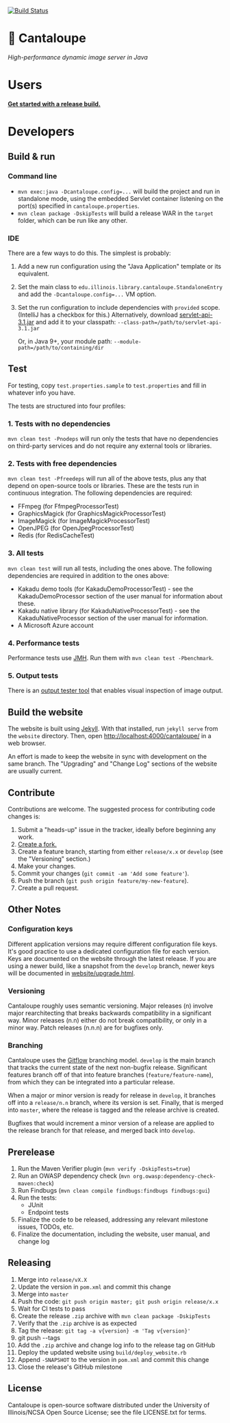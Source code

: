 [![Build Status](https://travis-ci.org/medusa-project/cantaloupe.svg?branch=develop)](https://travis-ci.org/medusa-project/cantaloupe)

# 🍈 Cantaloupe

*High-performance dynamic image server in Java*

# Users

**[Get started with a release build.](https://github.com/medusa-project/cantaloupe/releases)**

# Developers

## Build & run

### Command line

* `mvn exec:java -Dcantaloupe.config=...` will build the project and run in
  standalone mode, using the embedded Servlet container listening on the
  port(s) specified in `cantaloupe.properties`.
* `mvn clean package -DskipTests` will build a release WAR in the `target`
  folder, which can be run like any other.

### IDE

There are a few ways to do this. The simplest is probably:

1. Add a new run configuration using the "Java Application" template or its
   equivalent.
2. Set the main class to `edu.illinois.library.cantaloupe.StandaloneEntry` and
   add the `-Dcantaloupe.config=...` VM option.
3. Set the run configuration to include dependencies with `provided` scope.
   (IntelliJ has a checkbox for this.) Alternatively, download
   [servlet-api-3.1.jar](http://central.maven.org/maven2/javax/servlet/javax.servlet-api/3.1.0/javax.servlet-api-3.1.0.jar)
   and add it to your classpath: `--class-path=/path/to/servlet-api-3.1.jar`

   Or, in Java 9+, your module path: `--module-path=/path/to/containing/dir`

## Test

For testing, copy `test.properties.sample` to `test.properties` and fill in
whatever info you have.

The tests are structured into four profiles:

### 1. Tests with no dependencies

`mvn clean test -Pnodeps` will run only the tests that have no dependencies
on third-party services and do not require any external tools or libraries.

### 2. Tests with free dependencies

`mvn clean test -Pfreedeps` will run all of the above tests, plus any that
depend on open-source tools or libraries. These are the tests run in
continuous integration. The following dependencies are required:

* FFmpeg (for FfmpegProcessorTest)
* GraphicsMagick (for GraphicsMagickProcessorTest)
* ImageMagick (for ImageMagickProcessorTest)
* OpenJPEG (for OpenJpegProcessorTest)
* Redis (for RedisCacheTest)

### 3. All tests

`mvn clean test` will run all tests, including the ones above. The following
dependencies are required in addition to the ones above:

* Kakadu demo tools (for KakaduDemoProcessorTest) - see the KakaduDemoProcessor
  section of the user manual for information about these.
* Kakadu native library (for KakaduNativeProcessorTest) - see the
  KakaduNativeProcessor section of the user manual for information.
* A Microsoft Azure account

### 4. Performance tests

Performance tests use [JMH](http://openjdk.java.net/projects/code-tools/jmh/).
Run them with `mvn clean test -Pbenchmark`.

### 5. Output tests

There is an [output tester tool](https://gitlab.com/cantaloupe/iiif-endpoint-output-test)
that enables visual inspection of image output.

## Build the website

The website is built using [Jekyll](http://jekyllrb.com/). With that installed,
run `jekyll serve` from the `website` directory. Then, open
[http://localhost:4000/cantaloupe/](http://localhost:4000/cantaloupe/) in a
web browser.

An effort is made to keep the website in sync with development on the same
branch. The "Upgrading" and "Change Log" sections of the website are usually
current.

## Contribute

Contributions are welcome. The suggested process for contributing code changes
is:

1. Submit a "heads-up" issue in the tracker, ideally before beginning any
   work.
2. [Create a fork.](https://github.com/medusa-project/cantaloupe/fork)
3. Create a feature branch, starting from either `release/x.x` or `develop`
   (see the "Versioning" section.)
4. Make your changes.
5. Commit your changes (`git commit -am 'Add some feature'`).
6. Push the branch (`git push origin feature/my-new-feature`).
7. Create a pull request.

## Other Notes

### Configuration keys

Different application versions may require different configuration file keys.
It's good practice to use a dedicated configuration file for each version.
Keys are documented on the website through the latest release. If you are
using a newer build, like a snapshot from the `develop` branch, newer keys will
be documented in
[website/upgrade.html](https://github.com/medusa-project/cantaloupe/blob/develop/website/upgrade.html).

### Versioning

Cantaloupe roughly uses semantic versioning. Major releases (n) involve major
rearchitecting that breaks backwards compatibility in a significant way. Minor
releases (n.n) either do not break compatibility, or only in a minor way.
Patch releases (n.n.n) are for bugfixes only.

### Branching

Cantaloupe uses the
[Gitflow](https://www.atlassian.com/git/tutorials/comparing-workflows#gitflow-workflow)
branching model. `develop` is the main branch that tracks the current state of
the next non-bugfix release. Significant features branch off of that into
feature branches (`feature/feature-name`), from which they can be integrated
into a particular release.

When a major or minor version is ready for release in `develop`, it branches
off into a `release/n.n` branch, where its version is set. Finally, that is
merged into `master`, where the release is tagged and the release archive is
created.

Bugfixes that would increment a minor version of a release are applied to the
release branch for that release, and merged back into `develop`.

## Prerelease

1. Run the Maven Verifier plugin (`mvn verify -DskipTests=true`)
2. Run an OWASP dependency check (`mvn org.owasp:dependency-check-maven:check`)
3. Run Findbugs (`mvn clean compile findbugs:findbugs findbugs:gui`)
4. Run the tests:
   * JUnit
   * Endpoint tests
5. Finalize the code to be released, addressing any relevant milestone issues,
   TODOs, etc.
6. Finalize the documentation, including the website, user manual, and change
   log

## Releasing

1. Merge into `release/vX.X`
2. Update the version in `pom.xml` and commit this change
3. Merge into `master`
4. Push the code: `git push origin master; git push origin release/x.x`
5. Wait for CI tests to pass
6. Create the release `.zip` archive with `mvn clean package -DskipTests`
7. Verify that the `.zip` archive is as expected
8. Tag the release: `git tag -a v{version} -m 'Tag v{version}'`
9. git push --tags
10. Add the `.zip` archive and change log info to the release tag on GitHub
11. Deploy the updated website using `build/deploy_website.rb`
12. Append `-SNAPSHOT` to the version in `pom.xml` and commit this change
13. Close the release's GitHub milestone

## License

Cantaloupe is open-source software distributed under the University of
Illinois/NCSA Open Source License; see the file LICENSE.txt for terms.
